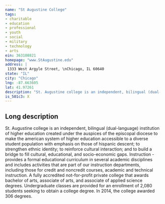 ```yaml
---
name: "St Augustine College"
tags:
- charitable
- education
- professional
- youth
- social
- military
- technology
- arts
ein: 363108821
homepage: "www.StAugustine.edu"
address: |
 1333 West Argyle Street, \nChicago, IL 60640
state: "IL"
city: "Chicago"
lng: -87.663605
lat: 41.97261
description: "St. Augustine college is an independent, bilingual (dual-language) institution of higher education created under the auspices of the episcopal diocese to make the american system of higher education accessible to a diverse student population with emphasis on those of hispanic descent; to strengthen ethnic identity; to reinforce cultural interaction; and to build a bridge to fill cultural, educational, and socio-economic gaps. "
is_501c3: X
---
```


## Long description

St. Augustine college is an independent, bilingual (dual-language) institution of higher education created under the auspices of the episcopal diocese to make the american system of higher education accessible to a diverse student population with emphasis on those of hispanic descent; to strengthen ethnic identity; to reinforce cultural interaction; and to build a bridge to fill cultural, educational, and socio-economic gaps. Instruction - provides a formal educational curriculum in several academic disciplines and includes activities that are part of our instruction departments, including those for credit and noncredit courses, academic and technical instruction. A fully accredited not-for-profit private college that awards bachelor of arts, associate of arts, and associate of applied science degrees. Undergraduate classes are provided for an enrollment of 2,080 students seeking to obtain a college degree. In 2014, the college awarded 306 degrees. 
